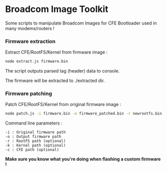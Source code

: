 # Broadcom Image Toolkit

Some scripts to manipulate Broadcom Images for CFE Bootloader used in many modems/routers !

### Firmware extraction

Extract CFE/RootFS/Kernel from firmware image :

```bash
node extract.js firmware.bin
```

The script outputs parsed tag (header) data to console.

The firmware will be extracted to ./extracted dir.

### Firmware patching

Patch CFE/RootFS/Kernel from original firmware image :

```bash
node patch.js -i firmware.bin -o firmware_patched.bin -r newrootfs.bin -k newkernel.bin -c newcfe.bin
```

Command line parameters :

``` 
-i : Original firmware path
-o : Output firmware path
-r : RootFS path (optional)
-k : Kernel path (optional)
-c : CFE path (optional)
```

**Make sure you know what you're doing when flashing a custom firmware !**
